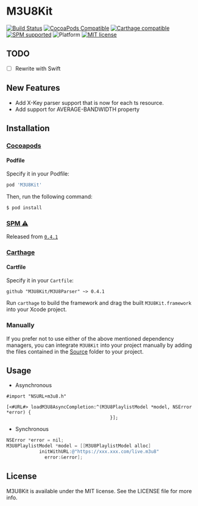 # M3U8Kit

[![Build Status](https://travis-ci.org/M3U8Kit/M3U8Parser.svg?branch=master)](https://travis-ci.org/M3U8Kit/M3U8Parser)
[![CocoaPods Compatible](https://img.shields.io/cocoapods/v/M3U8Kit.svg)](https://img.shields.io/cocoapods/v/M3U8Kit.svg)
[![Carthage compatible](https://img.shields.io/badge/Carthage-compatible-4BC51D.svg?style=flat)](https://github.com/Carthage/Carthage)
[![SPM supported](https://img.shields.io/badge/SPM-supported-4BC51D.svg?style=flat)](https://github.com/apple/swift-package-manager)
![Platform](https://img.shields.io/cocoapods/p/M3U8Kit.svg?style=flat)
[![MIT license](https://img.shields.io/cocoapods/l/M3U8Kit.svg?style=flat)](https://raw.githubusercontent.com/M3U8Kit/M3U8Parser/master/LICENSE)

## TODO
- [ ] Rewrite with Swift

## New Features
- Add X-Key parser support that is now for each ts resource.
- Add support for AVERAGE-BANDWIDTH property

## Installation

### [Cocoapods](https://cocoapods.org/pods/M3U8Kit)

#### Podfile

Specify it in your Podfile:

```ruby
pod 'M3U8Kit'
```

Then, run the following command:

```bash
$ pod install
```

### [SPM ⚠️](https://github.com/apple/swift-package-manager)

Released from [`0.4.1`](https://github.com/M3U8Kit/M3U8Parser/releases/tag/0.4.1)

### [Carthage](https://github.com/Carthage/Carthage)

#### Cartfile

Specify it in your `Cartfile`:

```ogdl
github "M3U8Kit/M3U8Parser" ~> 0.4.1 
```

Run `carthage` to build the framework and drag the built `M3U8Kit.framework` into your Xcode project.

### Manually

If you prefer not to use either of the above mentioned dependency managers, you can integrate `M3U8Kit` into your project manually by adding the files contained in the [Source](https://github.com/M3U8Kit/M3U8Parser/tree/master/Source) folder to your project.

## Usage

- Asynchronous

```objc
#import "NSURL+m3u8.h"

[<#URL#> loadM3U8AsyncCompletion:^(M3U8PlaylistModel *model, NSError *error) {
                                      }];
```

- Synchronous

```objective-c
NSError *error = nil;
M3U8PlaylistModel *model = [[M3U8PlaylistModel alloc] 
            initWithURL:@"https://xxx.xxx.com/live.m3u8"
              error:&error];
```

## License

M3U8Kit is available under the MIT license. See the LICENSE file for more info.
